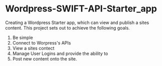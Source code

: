 # Wordpress-SWIFT-API-Starter_app
Creating a Wordpress Starter app, which can view and publish a sites content.
This project sets out to achieve the following goals. 

1. Be simple
2. Connect to Worpress's APIs
3. View a sites contect
4. Manage User Logins and provide the ability to
5. Post new content onto the site. 
